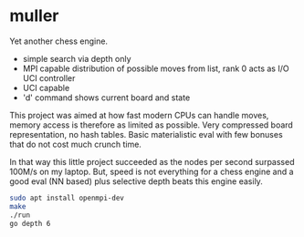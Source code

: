 # muller
Yet another chess engine. 
- simple search via depth only
- MPI capable distribution of possible moves from list, rank 0 acts as I/O UCI controller
- UCI capable
- 'd' command shows current board and state

This project was aimed at how fast modern CPUs can handle moves, memory access is therefore as limited as possible. Very compressed board representation, no hash tables. Basic materialistic eval with few bonuses that do not cost much crunch time.

In that way this little project succeeded as the nodes per second surpassed 100M/s on my laptop. But, speed is not everything for a chess engine and a good eval (NN based) plus selective depth beats this engine easily.

```sh
sudo apt install openmpi-dev
make
./run
go depth 6
```



